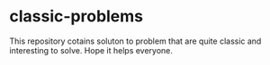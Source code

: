 # classic-problems
This repository cotains soluton to problem that are 
quite classic and interesting to solve. Hope it helps everyone.
